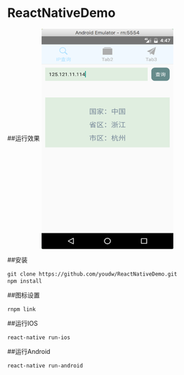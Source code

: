 # ReactNativeDemo

##运行效果
<img src="./screenshot/1.png" width = "300" height = "500"  align=center />

##安装
```
git clone https://github.com/youdw/ReactNativeDemo.git
npm install
```
##图标设置
```
rnpm link
```
##运行IOS
```
react-native run-ios
```
##运行Android
```
react-native run-android
```

